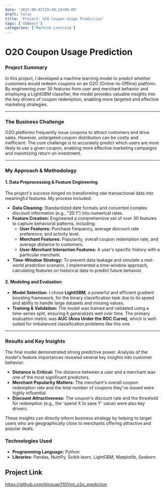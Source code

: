 ```yaml
---
date: '2025-08-01T20:40:23+08:00'
draft: false
title: 'Project: O2O Coupon Usage Prediction'
tags: ['XGBoost']
categories: ['Machine Learning']
---
```

# O2O Coupon Usage Prediction

### Project Summary

In this project, I developed a machine learning model to predict whether customers would redeem coupons on an O2O (Online-to-Offline) platform. By engineering over 30 features from user and merchant behavior and employing a LightGBM classifier, the model provides valuable insights into the key drivers of coupon redemption, enabling more targeted and effective marketing strategies.

---

### The Business Challenge

O2O platforms frequently issue coupons to attract customers and drive sales. However, untargeted coupon distribution can be costly and inefficient. The core challenge is to accurately predict which users are most likely to use a given coupon, enabling more effective marketing campaigns and maximizing return on investment.

---

### My Approach & Methodology

#### 1. Data Preprocessing & Feature Engineering

The project's success hinged on transforming raw transactional data into meaningful features. My process included:

*   **Data Cleaning:** Standardized date formats and converted complex discount information (e.g., "20:1") into numerical rates.
*   **Feature Creation:** Engineered a comprehensive set of over 30 features to capture behavioral patterns, including:
    *   **User Features:** Purchase frequency, average discount rate preference, and activity level.
    *   **Merchant Features:** Popularity, overall coupon redemption rate, and average distance to customers.
    *   **User-Merchant Interaction Features:** A user's specific history with a particular merchant.
*   **Time-Window Strategy:** To prevent data leakage and simulate a real-world prediction scenario, I implemented a time-window approach, calculating features on historical data to predict future behavior.

#### 2. Modeling and Evaluation

*   **Model Selection:** I chose **LightGBM**, a powerful and efficient gradient boosting framework, for the binary classification task due to its speed and ability to handle large datasets and missing values.
*   **Training & Validation:** The model was trained and validated using a time-series split, ensuring it generalizes well over time. The primary evaluation metric was **AUC (Area Under the ROC Curve)**, which is well-suited for imbalanced classification problems like this one.

---

### Results and Key Insights

The final model demonstrated strong predictive power. Analysis of the model's feature importances revealed several key insights into customer behavior:

*   **Distance is Critical:** The distance between a user and a merchant was one of the most significant predictors.
*   **Merchant Popularity Matters:** The merchant's overall coupon redemption rate and the total number of coupons they've issued were highly influential.
*   **Discount Attractiveness:** The coupon's discount rate and the threshold for redemption (e.g., the 'spend X to save Y' value) were also key drivers.

These insights can directly inform business strategy by helping to target users who are geographically close to merchants offering attractive and popular deals.

### Technologies Used

*   **Programming Language:** Python
*   **Libraries:** Pandas, NumPy, Scikit-learn, LightGBM, Matplotlib, Seaborn


## Project Link
https://github.com/lijinxuan1101/ml_o2o_prediction